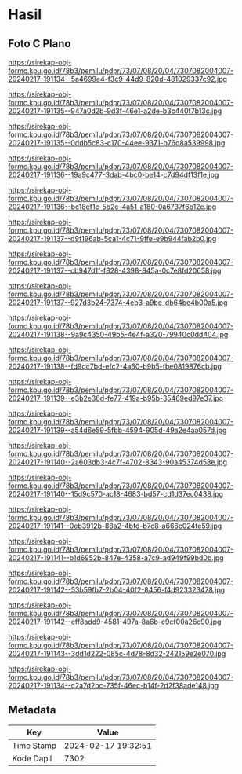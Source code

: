# Hasil

## Foto C Plano

https://sirekap-obj-formc.kpu.go.id/78b3/pemilu/pdpr/73/07/08/20/04/7307082004007-20240217-191134--5a4699e4-f3c9-44d9-820d-481029337c92.jpg

https://sirekap-obj-formc.kpu.go.id/78b3/pemilu/pdpr/73/07/08/20/04/7307082004007-20240217-191135--947a0d2b-9d3f-46e1-a2de-b3c440f7b13c.jpg

https://sirekap-obj-formc.kpu.go.id/78b3/pemilu/pdpr/73/07/08/20/04/7307082004007-20240217-191135--0ddb5c83-c170-44ee-9371-b76d8a539998.jpg

https://sirekap-obj-formc.kpu.go.id/78b3/pemilu/pdpr/73/07/08/20/04/7307082004007-20240217-191136--19a9c477-3dab-4bc0-be14-c7d94df13f1e.jpg

https://sirekap-obj-formc.kpu.go.id/78b3/pemilu/pdpr/73/07/08/20/04/7307082004007-20240217-191136--bc18ef1c-5b2c-4a51-a180-0a6737f6b12e.jpg

https://sirekap-obj-formc.kpu.go.id/78b3/pemilu/pdpr/73/07/08/20/04/7307082004007-20240217-191137--d9f196ab-5ca1-4c71-9ffe-e9b944fab2b0.jpg

https://sirekap-obj-formc.kpu.go.id/78b3/pemilu/pdpr/73/07/08/20/04/7307082004007-20240217-191137--cb947d1f-f828-4398-845a-0c7e8fd20658.jpg

https://sirekap-obj-formc.kpu.go.id/78b3/pemilu/pdpr/73/07/08/20/04/7307082004007-20240217-191137--927d3b24-7374-4eb3-a9be-db64be4b00a5.jpg

https://sirekap-obj-formc.kpu.go.id/78b3/pemilu/pdpr/73/07/08/20/04/7307082004007-20240217-191138--9a9c4350-49b5-4e4f-a320-79940c0dd404.jpg

https://sirekap-obj-formc.kpu.go.id/78b3/pemilu/pdpr/73/07/08/20/04/7307082004007-20240217-191138--fd9dc7bd-efc2-4a60-b9b5-fbe0819876cb.jpg

https://sirekap-obj-formc.kpu.go.id/78b3/pemilu/pdpr/73/07/08/20/04/7307082004007-20240217-191139--e3b2e36d-fe77-419a-b95b-35469ed97e37.jpg

https://sirekap-obj-formc.kpu.go.id/78b3/pemilu/pdpr/73/07/08/20/04/7307082004007-20240217-191139--a54d6e59-5fbb-4594-905d-49a2e4aa057d.jpg

https://sirekap-obj-formc.kpu.go.id/78b3/pemilu/pdpr/73/07/08/20/04/7307082004007-20240217-191140--2a603db3-4c7f-4702-8343-90a45374d58e.jpg

https://sirekap-obj-formc.kpu.go.id/78b3/pemilu/pdpr/73/07/08/20/04/7307082004007-20240217-191140--15d9c570-ac18-4683-bd57-cd1d37ec0438.jpg

https://sirekap-obj-formc.kpu.go.id/78b3/pemilu/pdpr/73/07/08/20/04/7307082004007-20240217-191141--0eb3912b-88a2-4bfd-b7c8-a666c024fe59.jpg

https://sirekap-obj-formc.kpu.go.id/78b3/pemilu/pdpr/73/07/08/20/04/7307082004007-20240217-191141--b1d6952b-847e-4358-a7c9-ad949f99bd0b.jpg

https://sirekap-obj-formc.kpu.go.id/78b3/pemilu/pdpr/73/07/08/20/04/7307082004007-20240217-191142--53b59fb7-2b04-40f2-8456-f4d923323478.jpg

https://sirekap-obj-formc.kpu.go.id/78b3/pemilu/pdpr/73/07/08/20/04/7307082004007-20240217-191142--eff8add9-4581-497a-8a6b-e9cf00a26c90.jpg

https://sirekap-obj-formc.kpu.go.id/78b3/pemilu/pdpr/73/07/08/20/04/7307082004007-20240217-191143--3dd1d222-085c-4d78-8d32-242159e2e070.jpg

https://sirekap-obj-formc.kpu.go.id/78b3/pemilu/pdpr/73/07/08/20/04/7307082004007-20240217-191134--c2a7d2bc-735f-46ec-b14f-2d2f38ade148.jpg


## Metadata

| Key        | Value               |
| ---------- | ------------------- |
| Time Stamp | 2024-02-17 19:32:51 |
| Kode Dapil | 7302                |



